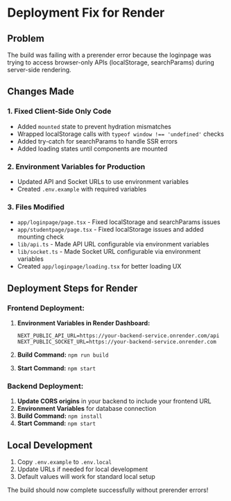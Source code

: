 # Deployment Fix for Render

## Problem
The build was failing with a prerender error because the loginpage was trying to access browser-only APIs (localStorage, searchParams) during server-side rendering.

## Changes Made

### 1. Fixed Client-Side Only Code
- Added `mounted` state to prevent hydration mismatches
- Wrapped localStorage calls with `typeof window !== 'undefined'` checks
- Added try-catch for searchParams to handle SSR errors
- Added loading states until components are mounted

### 2. Environment Variables for Production
- Updated API and Socket URLs to use environment variables
- Created `.env.example` with required variables

### 3. Files Modified
- `app/loginpage/page.tsx` - Fixed localStorage and searchParams issues
- `app/studentpage/page.tsx` - Fixed localStorage issues and added mounting check
- `lib/api.ts` - Made API URL configurable via environment variables
- `lib/socket.ts` - Made Socket URL configurable via environment variables
- Created `app/loginpage/loading.tsx` for better loading UX

## Deployment Steps for Render

### Frontend Deployment:
1. **Environment Variables in Render Dashboard:**
   ```
   NEXT_PUBLIC_API_URL=https://your-backend-service.onrender.com/api
   NEXT_PUBLIC_SOCKET_URL=https://your-backend-service.onrender.com
   ```

2. **Build Command:** `npm run build`
3. **Start Command:** `npm start`

### Backend Deployment:
1. **Update CORS origins** in your backend to include your frontend URL
2. **Environment Variables** for database connection
3. **Build Command:** `npm install`
4. **Start Command:** `npm start`

## Local Development
1. Copy `.env.example` to `.env.local`
2. Update URLs if needed for local development
3. Default values will work for standard local setup

The build should now complete successfully without prerender errors!
